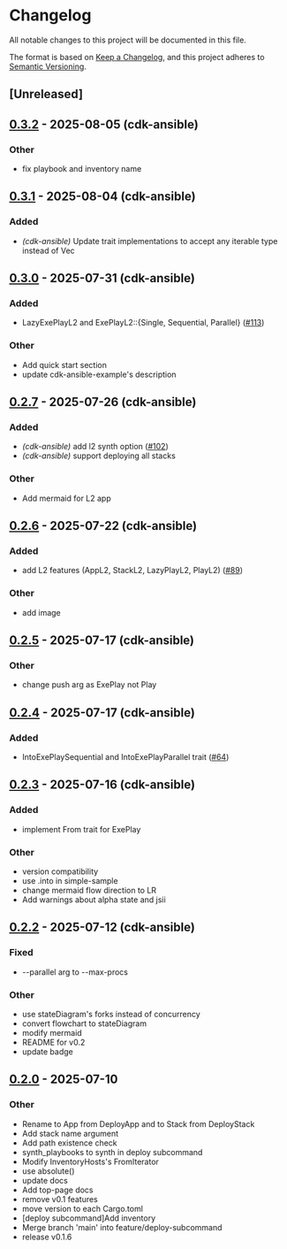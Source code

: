 # Changelog

All notable changes to this project will be documented in this file.

The format is based on [Keep a Changelog](https://keepachangelog.com/en/1.0.0/),
and this project adheres to [Semantic Versioning](https://semver.org/spec/v2.0.0.html).

## [Unreleased]

## [0.3.2](https://github.com/pollenjp/cdk-ansible/compare/cdk-ansible-v0.3.1...cdk-ansible-v0.3.2) - 2025-08-05 (cdk-ansible)

### Other

- fix playbook and inventory name

## [0.3.1](https://github.com/pollenjp/cdk-ansible/compare/cdk-ansible-v0.3.0...cdk-ansible-v0.3.1) - 2025-08-04 (cdk-ansible)

### Added

- *(cdk-ansible)* Update trait implementations to accept any iterable type instead of Vec

## [0.3.0](https://github.com/pollenjp/cdk-ansible/compare/cdk-ansible-v0.2.7...cdk-ansible-v0.3.0) - 2025-07-31 (cdk-ansible)

### Added

- LazyExePlayL2 and ExePlayL2::{Single, Sequential, Parallel} ([#113](https://github.com/pollenjp/cdk-ansible/pull/113))

### Other

- Add quick start section
- update cdk-ansible-example's description

## [0.2.7](https://github.com/pollenjp/cdk-ansible/compare/cdk-ansible-v0.2.6...cdk-ansible-v0.2.7) - 2025-07-26 (cdk-ansible)

### Added

- _(cdk-ansible)_ add l2 synth option ([#102](https://github.com/pollenjp/cdk-ansible/pull/102))
- _(cdk-ansible)_ support deploying all stacks

### Other

- Add mermaid for L2 app

## [0.2.6](https://github.com/pollenjp/cdk-ansible/compare/cdk-ansible-v0.2.5...cdk-ansible-v0.2.6) - 2025-07-22 (cdk-ansible)

### Added

- add L2 features (AppL2, StackL2, LazyPlayL2, PlayL2) ([#89](https://github.com/pollenjp/cdk-ansible/pull/89))

### Other

- add image

## [0.2.5](https://github.com/pollenjp/cdk-ansible/compare/cdk-ansible-v0.2.4...cdk-ansible-v0.2.5) - 2025-07-17 (cdk-ansible)

### Other

- change push arg as ExePlay not Play

## [0.2.4](https://github.com/pollenjp/cdk-ansible/compare/cdk-ansible-v0.2.3...cdk-ansible-v0.2.4) - 2025-07-17 (cdk-ansible)

### Added

- IntoExePlaySequential and IntoExePlayParallel trait ([#64](https://github.com/pollenjp/cdk-ansible/pull/64))

## [0.2.3](https://github.com/pollenjp/cdk-ansible/compare/cdk-ansible-v0.2.2...cdk-ansible-v0.2.3) - 2025-07-16 (cdk-ansible)

### Added

- implement From trait for ExePlay

### Other

- version compatibility
- use .into in simple-sample
- change mermaid flow direction to LR
- Add warnings about alpha state and jsii

## [0.2.2](https://github.com/pollenjp/cdk-ansible/compare/cdk-ansible-v0.2.1...cdk-ansible-v0.2.2) - 2025-07-12 (cdk-ansible)

### Fixed

- --parallel arg to --max-procs

### Other

- use stateDiagram's forks instead of concurrency
- convert flowchart to stateDiagram
- modify mermaid
- README for v0.2
- update badge

## [0.2.0](https://github.com/pollenjp/cdk-ansible/compare/cdk-ansible-v0.1.5...cdk-ansible-v0.2.0) - 2025-07-10

### Other

- Rename to App from DeployApp and to Stack from DeployStack
- Add stack name argument
- Add path existence check
- synth_playbooks to synth in deploy subcommand
- Modify InventoryHosts's FromIterator
- use absolute()
- update docs
- Add top-page docs
- remove v0.1 features
- move version to each Cargo.toml
- [deploy subcommand]Add inventory
- Merge branch 'main' into feature/deploy-subcommand
- release v0.1.6
